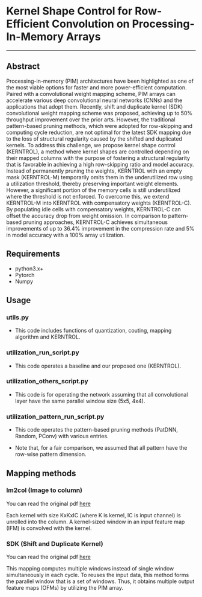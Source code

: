 # Kernel Shape Control for Row-Efficient Convolution on Processing-In-Memory Arrays
---
## Abstract
Processing-in-memory (PIM) architectures have been highlighted as one of the most viable options for faster and more power-efficient computation. Paired with a convolutional weight mapping scheme, PIM arrays can accelerate various deep convolutional neural networks (CNNs) and the applications that adopt them. Recently, shift and duplicate kernel (SDK) convolutional weight mapping scheme was proposed, achieving up to 50% throughput improvement over the prior arts. However, the traditional pattern-based pruning methods, which were adopted for row-skipping and computing cycle reduction, are not optimal for the latest SDK mapping due to the loss of structural regularity caused by the shifted and duplicated kernels. To address this challenge, we propose kernel shape control (KERNTROL), a method where kernel shapes are controlled depending on their mapped columns with the purpose of fostering a structural regularity that is favorable in achieving a high row-skipping ratio and model accuracy. Instead of permanently pruning the weights, KERNTROL with an empty mask (KERNTROL-M) temporarily omits them in the underutilized row using a utilization threshold, thereby preserving important weight elements. However, a significant portion of the memory cells is still underutilized where the threshold is not enforced. To overcome this, we extend KERNTROL-M into KERNTROL with compensatory weights (KERNTROL-C). By populating idle cells with compensatory weights, KERNTROL-C can offset the accuracy drop from weight omission. In comparison to pattern-based pruning approaches, KERNTROL-C achieves simultaneous improvements of up to 36.4% improvement in the compression rate and 5% in model accuracy with a 100% array utilization.

## Requirements
+ python3.x+
+ Pytorch
+ Numpy

## Usage

### utils.py
* This code includes functions of quantization, couting, mapping algorithm and KERNTROL.

### utilization_run_script.py
* This code operates a baseline and our proposed one (KERNTROL).

### utilization_others_script.py
* This code is for operating the network assuming that all convolutional layer have the same parallel window size (5x5, 4x4).

### utilization_pattern_run_script.py
* This code operates the pattern-based pruning methods (PatDNN, Random, PConv) with various entries.

* Note that, for a fair comparison, we assumed that all pattern have the row-wise pattern dimension.


## Mapping methods

### Im2col (Image to column)
You can read the original pdf [here](https://dl.acm.org/doi/10.1145/2964284.2967243)

Each kernel with size KxKxIC (where K is kernel, IC is input channel) is unrolled into the column. A kernel-sized window in an input feature map (IFM) is convolved with the kernel.


### SDK (Shift and Duplicate Kernel)
You can read the original pdf [here](https://ieeexplore.ieee.org/document/9104658)

This mapping computes multiple windows instead of single window simultaneously in each cycle. To reuses the input data, this method forms the parallel window that is a set of windows. Thus, it obtains multiple output feature maps (OFMs) by utilizing the PIM array.
